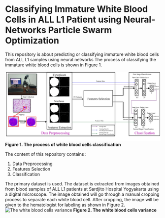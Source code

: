 # Classifying Immature White Blood Cells in ALL L1 Patient using Neural-Networks Particle Swarm Optimization

This repository is about predicting or classifying immature white blood cells from ALL L1 samples using neural networks
The process of classifying the immature white blood cells is shown in Figure 1.

![The process of white blood cells classification](/fig_1.png)
**Figure 1. The process of white blood cells classification**

The content of this repository contains :
1. Data Preprocessing
2. Features Selection
3. Classification

The primary dataset is used. The dataset is extracted from images obtained from blood samples of ALL L1 patients at Sardjito Hospital Yogyakarta using a digital microscope. The image obtained will go through a manual cropping process to separate each white blood cell. After cropping, the image will be given to the hematologist for labeling as shown in Figure 2.
![The white blood cells variance](/fig_2.png)
**Figure 2. The white blood cells variance**
